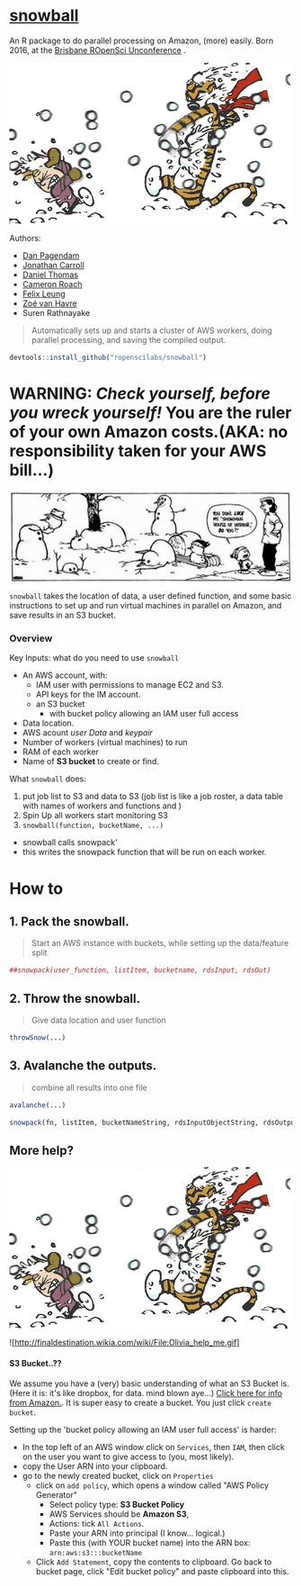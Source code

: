 
# [snowball](https://github.com/ropenscilabs/snowball)
An R package to do parallel processing on Amazon, (more) easily.
Born 2016, at the [Brisbane ROpenSci Unconference][52d207af]  .

<img align="center" src="misc/CHsnowballs.gif">

  [52d207af]: http://auunconf.ropensci.org "Brisbane Unconference"

Authors:
- [Dan Pagendam](https://github.com/dpagendam)
- [Jonathan Carroll](https://github.com/jonocarroll)
- [Daniel Thomas](https://github.com/daniel-t)
- [Cameron Roach](https://github.com/camroach87?tab=activity)
- [Felix Leung](https://github.com/felixleungsc)
- [Zoé van Havre](https://github.com/zoevanhavre/)
- Suren Rathnayake

> Automatically sets up and starts a cluster of AWS workers, doing parallel processing, and saving the compiled output.

```r
devtools::install_github("ropenscilabs/snowball")
```
# WARNING:  _Check yourself, before you wreck yourself!_  You are the ruler of your own Amazon costs.(AKA: no responsibility taken for your AWS bill...)

<img align="center" src="misc/snowman1.jpg">

`snowball` takes the location of data, a user defined function, and some basic instructions to set up and run  virtual machines in parallel on Amazon, and save results in an S3 bucket.


### Overview

Key Inputs: what do you need to use `snowball`
- An AWS account, with:
  - IAM user with permissions to manage EC2 and S3.
  - API keys for the IM account.
  - an S3 bucket
    - with bucket policy allowing an IAM user full access
- Data location.
- AWS acount _user Data_ and _keypair_
- Number of workers (virtual machines) to run
- RAM of each worker
- Name of __S3 bucket__ to create or find.



What `snowball` does:
1. put job list to S3 and data to S3 (job list is like a job roster, a data table with names of workers and functions and   )
2. Spin Up  all workers start monitoring S3
3. `snowball(function, bucketName, ...)`
  - snowball calls snowpack'
  - this writes the snowpack function that will be run on each worker.


# How to

## 1.  Pack the snowball.
> Start an AWS instance with buckets, while setting up the data/feature split

```r
##snowpack(user_function, listItem, bucketname, rdsInput, rdsOut)

```

## 2. Throw the snowball.
> Give data location and user function


```r
throwSnow(...)
```

## 3. Avalanche the outputs.
> combine all results into one file

```r
avalanche(...)
```

```r
snowpack(fn, listItem, bucketNameString, rdsInputObjectString, rdsOutputString)
```


## More help?
<img align="center" src="misc/CHsnowballs.gif">

![http://finaldestination.wikia.com/wiki/File:Olivia_help_me.gif]

#### S3 Bucket..??

We assume you have a (very) basic understanding of  what an S3 Bucket is. (Here it is: it's like dropbox, for data. mind blown aye...) [Click here for info from Amazon.](https://docs.aws.amazon.com/AmazonS3/latest/UG/CreatingaBucket.html). It is super easy to create a bucket. You just click `create bucket`.

Setting up the 'bucket policy allowing an IAM user full access' is harder:
  - In the top left of an AWS window click on `Services`, then `IAM`, then click on the user you want to give access to (you, most likely).
  - copy the User ARN into your clipboard.
  - go to the newly created bucket, click on `Properties`
     - click on `add policy`, which opens a window called "AWS Policy Generator"
       - Select policy type: **S3 Bucket Policy**
       - AWS Services should be **Amazon S3**,
       - Actions: tick `All Actions`.
       - Paste your ARN into principal (I know... logical.)
       - Paste this (with YOUR bucket name) into the ARN box: `arn:aws:s3:::bucketName`
     - Click `Add Statement`, copy the contents to clipboard.
     Go back to bucket page, click "Edit bucket policy" and paste clipboard into this.
